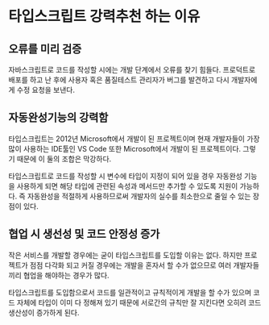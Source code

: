 # 타입스크립트 강력추천 하는 이유

## 오류를 미리 검증

자바스크립트로 코드를 작성할 시에는 개발 단계에서 오류를 찾기 힘들다. 프로덕트로 배포를 하고 난 후에 사용자 혹은 품질테스트 관리자가 버그를 발견하고 다시 개발자에게 수정 요청을 보낸다.

## 자동완성기능의 강력함

타입스크립트는 2012년 Microsoft에서 개발이 된 프로젝트이며 현재 개발자들이 가장 많이 사용하는 IDE툴인 VS Code 또한 Microsoft에서 개발이 된 프로젝트이다. 그렇기 때문에 이 둘의 조합은 막강하다.

타입스크립트로 코드를 작성할 시 변수에 타입이 지정이 되어 있을 경우 자동완성 기능을 사용하게 되면 해당 타입에 관련된 속성과 메서드만 추가할 수 있도록 지원이 가능하다. 즉 자동완성을 적절하게 사용하므로써 개발자의 실수를 최소한으로 줄일 수 있는 장점이 있다.

## 협업 시 생선성 및 코드 안정성 증가

작은 서비스를 개발할 경우에는 굳이 타입스크립트를 도입할 이유는 없다. 하지만 프로젝트가 점점 다각화 되고 커질 경우에는 개발을 혼자서 할 수가 없으므로 여러 개발자들끼리 협업을 해야하는 경우가 많다.

타입스크립트를 도입함으로서 코드를 일관적이고 규칙적이게 개발을 할 수가 있으며 코드 자체에 타입이 이미 다 정해져 있기 때문에 서로간의 규칙만 잘 지킨다면 오히려 코드 생산성이 증가하게 된다.
